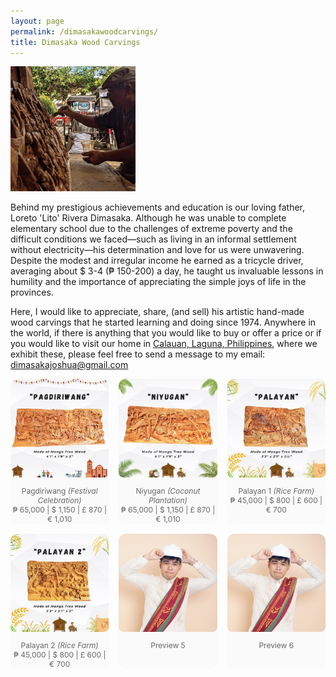 ```yaml
---
layout: page
permalink: /dimasakawoodcarvings/
title: Dimasaka Wood Carvings
---
```


<div class="home">

<dl id="" class="wp-caption alignright" style="max-width: 200px">
    <dt><a href="/images/papa.jpg"><img class="" src="/images/papa.jpg"/></a></dt>
</dl>

<p>Behind my prestigious achievements and education is our loving father, Loreto 'Lito' Rivera Dimasaka. Although he was unable to complete elementary school due to the challenges of extreme poverty and the difficult conditions we faced—such as living in an informal settlement without electricity—his determination and love for us were unwavering. Despite the modest and irregular income he earned as a tricycle driver, averaging about $ 3-4 (₱ 150-200) a day, he taught us invaluable lessons in humility and the importance of appreciating the simple joys of life in the provinces.</p>

<p>Here, I would like to appreciate, share, (and sell) his artistic hand-made wood carvings that he started learning and doing since 1974. Anywhere in the world, if there is anything that you would like to buy or offer a price or if you would like to visit our home in <a href="https://maps.app.goo.gl/xt6fXFTUGfNULWML6">Calauan, Laguna, Philippines</a>, where we exhibit these, please feel free to send a message to my email: <a href="mailto:dimasakajoshua@gmail.com">dimasakajoshua@gmail.com</a></p>

<style>
  .gallery-grid {
    display: grid;
    grid-template-columns: repeat(3, 1fr); /* 3 columns on desktop */
    gap: 16px;
    margin-bottom: 2rem;
  }

  .carousel-item {
    background: #fafafa;
    border-radius: 12px;
    overflow: hidden;
    position: relative;
  }

  /* Make the image container scrollable horizontally */
  .carousel-strip {
    display: flex;
    gap: 8px;
    overflow-x: auto;
    padding-bottom: 10px;
  }

  /* Ensure images fill the grid item, keeping them square */
  .carousel-strip img {
    width: 100%;  /* Make image width 100% of its container */
    height: 100%; /* Make image height 100% of its container */
    object-fit: cover; /* Cover the space while maintaining aspect ratio */
    border-radius: 8px;
    flex-shrink: 0;
  }

  /* Hide the scrollbar in a cleaner way */
  .carousel-strip::-webkit-scrollbar {
    height: 6px;
  }

  .carousel-strip::-webkit-scrollbar-thumb {
    background-color: #ccc;
    border-radius: 3px;
  }

  /* Caption styles */
  figcaption {
    font-size: 0.75rem;
    text-align: center;
    color: #666;
    margin-top: 4px;
  }

  /* Responsive grid (for smaller screens) */
  @media (max-width: 768px) {
    .gallery-grid {
      grid-template-columns: repeat(2, 1fr); /* 2 columns for medium screens */
    }
    .carousel-strip img {
      height: 100%; /* Image will fill container */
      width: 100%;
    }
  }

  @media (max-width: 480px) {
    .gallery-grid {
      grid-template-columns: 1fr; /* 1 column for small screens */
    }
    .carousel-strip img {
      height: 100%; /* Image will fill container */
      width: 100%;
    }
  }
</style>

<!-- <h2>Instagram-like Collage</h2> -->

<div class="gallery-grid">
  <!-- 1 -->
  <div class="carousel-item">
    <div class="carousel-strip">
      <img src="/images/dimasakawoodcarvings/pagdiriwang/1.png" alt="1a">
      <img src="/images/dimasakawoodcarvings/pagdiriwang/2.png" alt="1b">
      <img src="/images/dimasakawoodcarvings/pagdiriwang/3.png" alt="1c">
      <img src="/images/dimasakawoodcarvings/pagdiriwang/4.jpg" alt="1d">
      <img src="/images/dimasakawoodcarvings/pagdiriwang/5.jpg" alt="1e">
      <img src="/images/dimasakawoodcarvings/pagdiriwang/6.jpg" alt="1f">
    </div>
    <figcaption>Pagdiriwang <i>(Festival Celebration)</i><br>₱ 65,000 | $ 1,150 | £ 870 | € 1,010</figcaption>
  </div>

  <!-- 2 -->
  <div class="carousel-item">
    <div class="carousel-strip">
      <img src="/images/dimasakawoodcarvings/niyugan/1.jpg" alt="1a">
      <img src="/images/dimasakawoodcarvings/niyugan/2.jpg" alt="1b">
      <img src="/images/dimasakawoodcarvings/niyugan/3.jpg" alt="1c">
      <img src="/images/dimasakawoodcarvings/niyugan/4.jpg" alt="1d">
      <img src="/images/dimasakawoodcarvings/niyugan/5.jpg" alt="1e">
      <img src="/images/dimasakawoodcarvings/niyugan/6.jpg" alt="1f">
    </div>
    <figcaption>Niyugan <i>(Coconut Plantation)</i><br>₱ 65,000 | $ 1,150 | £ 870 | € 1,010</figcaption>
  </div>

  <!-- 3 -->
  <div class="carousel-item">
    <div class="carousel-strip">
      <img src="/images/dimasakawoodcarvings/palayan1/1.jpg" alt="1a">
      <img src="/images/dimasakawoodcarvings/palayan1/2.jpg" alt="1b">
      <img src="/images/dimasakawoodcarvings/palayan1/3.jpg" alt="1c">
      <img src="/images/dimasakawoodcarvings/palayan1/4.jpg" alt="1d">
      <img src="/images/dimasakawoodcarvings/palayan1/5.jpg" alt="1e">
      <img src="/images/dimasakawoodcarvings/palayan1/6.jpg" alt="1f">
    </div>
    <figcaption>Palayan 1 <i>(Rice Farm)</i><br>₱ 45,000 | $ 800 | £ 600 | € 700</figcaption>
  </div>

  <!-- 4 -->
  <div class="carousel-item">
    <div class="carousel-strip">
      <img src="/images/dimasakawoodcarvings/palayan2/1.jpg" alt="1a">
      <img src="/images/dimasakawoodcarvings/palayan2/2.jpg" alt="1b">
      <img src="/images/dimasakawoodcarvings/palayan2/3.jpg" alt="1c">
      <img src="/images/dimasakawoodcarvings/palayan2/4.jpg" alt="1d">
      <img src="/images/dimasakawoodcarvings/palayan2/5.jpg" alt="1e">
      <img src="/images/dimasakawoodcarvings/palayan2/6.jpg" alt="1f">
    </div>
    <figcaption>Palayan 2 <i>(Rice Farm)</i><br>₱ 45,000 | $ 800 | £ 600 | € 700</figcaption>
  </div>

  <!-- 5 -->
  <div class="carousel-item">
    <div class="carousel-strip">
      <img src="/images/profile.jpg" alt="5a">
      <img src="/images/profile.jpg" alt="5b">
      <img src="/images/profile.jpg" alt="5c">
      <img src="/images/profile.jpg" alt="5d">
    </div>
    <figcaption>Preview 5</figcaption>
  </div>

  <!-- 6 -->
  <div class="carousel-item">
    <div class="carousel-strip">
      <img src="/images/profile.jpg" alt="6a">
      <img src="/images/profile.jpg" alt="6b">
      <img src="/images/profile.jpg" alt="6c">
      <img src="/images/profile.jpg" alt="6d">
    </div>
    <figcaption>Preview 6</figcaption>
  </div>
</div>
